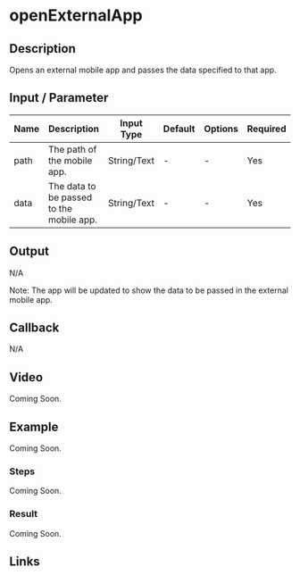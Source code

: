 # openExternalApp

## Description

Opens an external mobile app and passes the data specified to that app.

## Input / Parameter

| Name | Description | Input Type | Default | Options | Required |
| ------ | ------ | ------ | ------ | ------ | ------ |
| path | The path of the mobile app. | String/Text | - | - | Yes |
| data | The data to be passed to the mobile app. | String/Text | - | - | Yes |

## Output

N/A

Note: The app will be updated to show the data to be passed in the external mobile app.

## Callback

N/A

## Video

Coming Soon.

<!-- Format: [![Video]({image-path}?raw=true)]({url-link}) -->

## Example

Coming Soon.

<!-- Share a scenario, like a user requirements. -->

### Steps

Coming Soon.

<!-- Show the steps and share some screenshots.

1. .....

Format: ![]({image-path}?raw=true) -->

### Result

Coming Soon.

<!-- Explain the output.

Format: ![]({image-path}?raw=true) -->

## Links